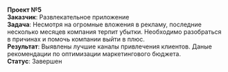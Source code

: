 <br><b>Проект №5</b>
<br><b>Заказчик</b>: Развлекательное приложение
<br><b>Задача</b>: Несмотря на огромные вложения в рекламу, последние несколько месяцев компания терпит убытки. Необходимо разобраться в причинах и помочь компании выйти в плюс.
<br><b>Результат</b>: Выявлены лучшие каналы привлечения клиентов. Даные рекомендации по оптимизации маркетингового бюджета.
<br><b>Статус</b>: Завершен
